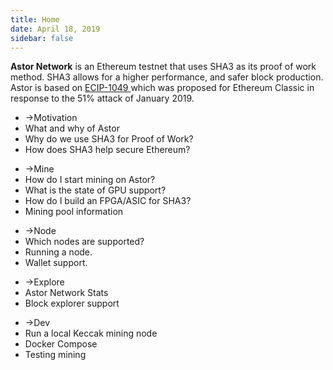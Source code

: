 ```yaml
---
title: Home
date: April 18, 2019
sidebar: false
---
```

<div class="center"><b>Astor Network</b> is an Ethereum testnet that uses SHA3 as its proof of work method. SHA3 allows for a higher performance, and safer block production. Astor is based on <a href="https://github.com/ethereumclassic/ECIPs/issues/394" target="_blank"> ECIP-1049 </a> which was proposed for Ethereum Classic in response to the 51% attack of January 2019.</div>

<div class="intro-blocks">

  <ul class="intro-block">
    <li><router-link to="/motivation/"><span class="arrow">→</span>Motivation</router-link></li>
    <li class="highlight">What and why of Astor</li>
    <li>Why do we use SHA3 for Proof of Work?</li>
    <li>How does SHA3 help secure Ethereum?</li>
  </ul>

  <ul class="intro-block">
    <li><router-link to="/mine/"><span class="arrow">→</span>Mine</router-link></li>
    <li>How do I start mining on Astor?</li>
    <li>What is the state of GPU support?</li>
    <li>How do I build an FPGA/ASIC for SHA3?</li>
    <li>Mining pool information</li>
  </ul>

  <ul class="intro-block">
    <li><router-link to="/node/"><span class="arrow">→</span>Node</router-link></li>
    <li>Which nodes are supported?</li>
    <li>Running a node.</li>
    <li>Wallet support.</li>
  </ul>

  <ul class="intro-block">
    <li><router-link to="/explore/"><span class="arrow">→</span>Explore</router-link></li>
    <li>Astor Network Stats</li>
    <li>Block explorer support</li>
  </ul>

  <ul class="intro-block">
    <li><router-link to="/dev/"><span class="arrow">→</span>Dev</router-link></li>
    <li>Run a local Keccak mining node</li>
    <li>Docker Compose</li>
    <li>Testing mining</li>
  </ul>

</div>
